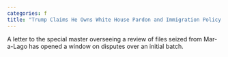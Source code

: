 ```yaml
---
categories: f
title: "Trump Claims He Owns White House Pardon and Immigration Policy Records"
---
```

A letter to the special master overseeing a review of files seized from Mar-a-Lago has opened a window on disputes over an initial batch.